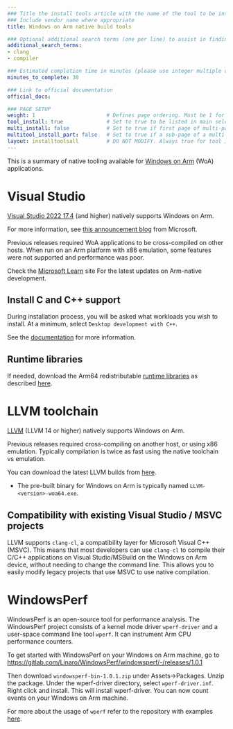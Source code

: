 ```yaml
---
### Title the install tools article with the name of the tool to be installed
### Include vendor name where appropriate
title: Windows on Arm native build tools

### Optional additional search terms (one per line) to assist in finding the article
additional_search_terms:
- clang
- compiler

### Estimated completion time in minutes (please use integer multiple of 5)
minutes_to_complete: 30

### Link to official documentation
official_docs: 

### PAGE SETUP
weight: 1                       # Defines page ordering. Must be 1 for first (or only) page.
tool_install: true              # Set to true to be listed in main selection page, else false
multi_install: false            # Set to true if first page of multi-page article, else false
multitool_install_part: false   # Set to true if a sub-page of a multi-page article, else false
layout: installtoolsall         # DO NOT MODIFY. Always true for tool install articles
---
```

This is a summary of native tooling available for [Windows on Arm](https://learn.microsoft.com/en-us/windows/arm/overview) (WoA) applications.

# Visual Studio

[Visual Studio 2022 17.4](https://learn.microsoft.com/en-us/visualstudio/install/visual-studio-on-arm-devices) (and higher) natively supports Windows on Arm.

For more information, see [this announcement blog](https://devblogs.microsoft.com/visualstudio/arm64-visual-studio-is-officially-here/) from Microsoft.

Previous releases required WoA applications to be cross-compiled on other hosts. When run on an Arm platform with x86 emulation, some features were not supported and performance was poor.

Check the [Microsoft Learn](https://learn.microsoft.com/en-us/windows/arm/overview) site For the latest updates on Arm-native development.

## Install C and C++ support

During installation process, you will be asked what workloads you wish to install. At a minimum, select `Desktop development with C++`.

See the [documentation](https://learn.microsoft.com/en-us/cpp/build/vscpp-step-0-installation) for more information.

## Runtime libraries

If needed, download the Arm64 redistributable [runtime libraries](https://aka.ms/vs/17/release/vc_redist.arm64.exe) as described [here](https://learn.microsoft.com/en-US/cpp/windows/latest-supported-vc-redist).

# LLVM toolchain

[LLVM](https://llvm.org/) (LLVM 14 or higher) natively supports Windows on Arm.

Previous releases required cross-compiling on another host, or using x86 emulation. Typically compilation is twice as fast using the native toolchain vs emulation.

You can download the latest LLVM builds from [here](https://releases.llvm.org/download.html).
  - The pre-built binary for Windows on Arm is typically named `LLVM-<version>-woa64.exe`.

## Compatibility with existing Visual Studio / MSVC projects

LLVM supports `clang-cl`, a compatibility layer for Microsoft Visual C++ (MSVC). This means that most developers can use `clang-cl` to compile their C/C++ applications on Visual Studio/MSBuild on the Windows on Arm device, without needing to change the command line. This allows you to easily modify legacy projects that use MSVC to use native compilation.

# WindowsPerf

WindowsPerf is an open-source tool for performance analysis. The WindowsPerf project consists of a kernel mode driver `wperf-driver` and a user-space command line tool `wperf`. It can instrument Arm CPU performance counters. 	

To get started with WindowsPerf on your Windows on Arm machine, go to https://gitlab.com/Linaro/WindowsPerf/windowsperf/-/releases/1.0.1

Then download `windowsperf-bin-1.0.1.zip` under Assets->Packages. Unzip the package. Under the wperf-driver directory, select `wperf-driver.inf`. Right click and install. This will install wperf-driver. You can now count events on your Windows on Arm machine. 

For more about the usage of `wperf` refer to the repository with examples [here](https://gitlab.com/Linaro/WindowsPerf/windowsperf/-/blob/main/wperf/README.md#usage-of-wperf).

